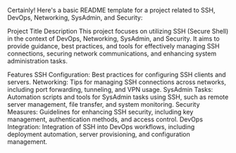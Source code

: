 Certainly! Here's a basic README template for a project related to SSH, DevOps, Networking, SysAdmin, and Security:

Project Title
Description
This project focuses on utilizing SSH (Secure Shell) in the context of DevOps, Networking, SysAdmin, and Security. It aims to provide guidance, best practices, and tools for effectively managing SSH connections, securing network communications, and enhancing system administration tasks.

Features
SSH Configuration: Best practices for configuring SSH clients and servers.
Networking: Tips for managing SSH connections across networks, including port forwarding, tunneling, and VPN usage.
SysAdmin Tasks: Automation scripts and tools for SysAdmin tasks using SSH, such as remote server management, file transfer, and system monitoring.
Security Measures: Guidelines for enhancing SSH security, including key management, authentication methods, and access control.
DevOps Integration: Integration of SSH into DevOps workflows, including deployment automation, server provisioning, and configuration management.
